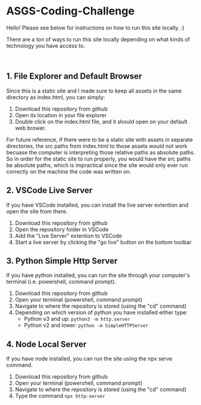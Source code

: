 # ASGS-Coding-Challenge

Hello! Please see below for instructions on how to run this site locally. :)

There are a ton of ways to run this site locally depending on what kinds of
technology you have access to.

<br />

## 1. File Explorer and Default Browser
Since this is a static site and I made sure to keep all assets in the same directory as index.html, you can simply:
1. Download this repository from github
2. Open its location in your file explorer
3. Double click on the index.html file, and it should open on your default web brower.

For future reference, if there were to be a static site with assets in separate directories, the src paths from index.html to those assets would not work becuase the computer is interpreting those relative paths as absolute paths. So in order for
the static site to run properly, you would have the src paths be absolute paths, which is impractical since the site would only ever run correctly on the machine the code was written on.

## 2. VSCode Live Server
If you have VSCode installed, you can install the live server extention and open the site from there.

1. Download this repository from github
2. Open the repository folder in VSCode
3. Add the "Live Server" extention to VSCode
4. Start a live server by clicking the "go live" button on the bottom toolbar

## 3. Python Simple Http Server
If you have python installed, you can run the site through your computer's terminal (i.e. powershell, command prompt).

1. Download this repository from github
2. Open your terminal (powershell, command prompt)
3. Navigate to where the repository is stored (using the "cd" command)
4. Depending on which version of python you have installed either type:
    - Python v3 and up: `python3 -m http.server`
    - Python v2 and lower: `python -m SimpleHTTPServer`

## 4. Node Local Server
If you have node installed, you can run the site using the npx serve command.

1. Download this repository from github
2. Open your terminal (powershell, command prompt)
3. Navigate to where the repository is stored (using the "cd" command)
4. Type the command `npx http-server`